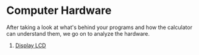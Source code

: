 # Computer Hardware
After taking a look at what's behind your programs and how the calculator can understand them, we go on to analyze the hardware.



1. [Display LCD](displayLCD.md)